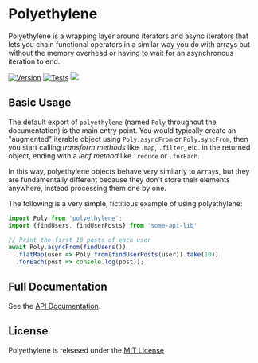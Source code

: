 # Polyethylene

Polyethylene is a wrapping layer around iterators and async iterators that lets you chain
functional operators in a similar way you do with arrays but without the memory overhead or having
to wait for an asynchronous iteration to end.

[![Version](https://img.shields.io/npm/v/polyethylene.svg)](https://www.npmjs.com/package/polyethylene)
[![Tests](https://img.shields.io/github/workflow/status/Darkhogg/polyethylene/Tests?label=tests)](https://github.com/Darkhogg/polyethylene/actions/workflows/test.yaml?query=branch%3Amain)
[![](https://img.shields.io/github/license/Darkhogg/polyethylene)][license]


## Basic Usage

The default export of `polyethylene` (named `Poly` throughout the documentation) is the main entry point.
You would typically create an "augmented" iterable object using `Poly.asyncFrom` or `Poly.syncFrom`, then you start
calling _transform methods_ like `.map`, `.filter`, etc. in the returned object, ending with a _leaf method_ like
`.reduce` or `.forEach`.

In this way, polyethylene objects behave very similarly to `Array`s, but they are fundamentally different because they
don't store their elements anywhere, instead processing them one by one.

The following is a very simple, fictitious example of using polyethylene:


```typescript
import Poly from 'polyethylene';
import {findUsers, findUserPosts} from 'some-api-lib'

// Print the first 10 posts of each user
await Poly.asyncFrom(findUsers())
  .flatMap(user => Poly.from(findUserPosts(user)).take(10))
  .forEach(post => console.log(post));
```


## Full Documentation

See the [API Documentation](./docs/polyethylene.md).

## License

Polyethylene is released under the [MIT License][license]

  [license]: ./LICENSE
